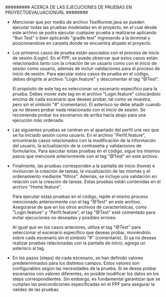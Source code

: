######### ACERCA DE LAS EJECUCIONES DE PRUEBAS EN PROYECTOEVALUACIONURL ########

- Mencionar que por medio de archivo TestRunner.java se pueden ejecutar todas las pruebas modeladas en el proyecto, en el cual desde este archivo se podra ejecutar cualquier prueba a realizarse aplicando "Run Test" o bien aplicando "gradle test" ingresando a la terminal y posicionandose en carpeta donde se encuentra alojado el proyecto. 

- Los primeros casos de prueba están asociados con el proceso de inicio de sesión (Login). En el PPF, se puede observar que estos casos están relacionados tanto con la creación de un usuario como con el inicio de sesión como usuario, además de incluir validaciones para el proceso de inicio de sesión. Para ejecutar estos casos de prueba en el código, debes dirigirte al archivo "Login.feature" y descomentar el tag "@Test".

	El propósito de este tag es seleccionar un escenario específico para la prueba. Debes mover este tag en el archivo "Login.feature" colocándolo encima de cada escenario que desees probar, tal como se muestra, pero sin el símbolo "#" (comentario). El asterisco se debe añadir cuando ya no desees probar nada relacionado con el inicio de sesión. Se recomienda probar los escenarios de arriba hacia abajo para una ejecución más ordenada.


- Las siguientes pruebas se centran en el apartado del perfil una vez que se ha iniciado sesión como usuario. En el archivo "Perfil.feature", encontrarás casos relacionados con la modificación de la información del usuario, la actualización de la contraseña y validaciones de formularios. Para ejecutar estas pruebas en el código, sigue los mismos pasos que mencioné anteriormente con el tag "@Test" en este archivo.


- Finalmente, las pruebas corresponden a la pantalla de inicio (home) e involucran la creación de tareas, la visualización de las mismas y el ordenamiento mediante "filtros". Además, se incluye una validación en relación con la creación de tareas. Estas pruebas están contenidas en el archivo "Home.feature".

	Para ejecutar estas pruebas en el código, repite el mismo proceso mencionado anteriormente con el tag "@Test" en este archivo. Asegúrarse de que en los otros archivos de características, como "Login.feature" y "Perfil.feature", el tag "@Test" esté comentado para evitar ejecuciones no deseadas y posibles errores.

	Al igual que en los casos anteriores, utiliza el tag "@Test" para seleccionar el escenario específico que deseas probar, moviéndolo sobre cada escenario sin el símbolo "#" (comentario). Si ya no deseas realizar pruebas relacionadas con la pantalla de inicio, agrega un asterisco al tag.

- En los pasos (steps) de cada escenario, se han definido valores predeterminados para los distintos campos. Estos valores son configurables según las necesidades de la prueba. Si se desea probar escenarios con valores diferentes, es posible modificar los datos en los steps correspondientes. Sin embargo, es fundamental garantizar que se cumplan las precondiciones especificadas en el PPF para asegurar la validez de las pruebas.